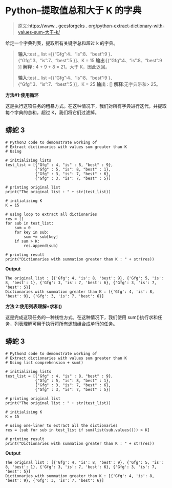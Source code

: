 # Python–提取值总和大于 K 的字典

> 原文:[https://www . geesforgeks . org/python-extract-dictionary-with-values-sum-大于-k/](https://www.geeksforgeeks.org/python-extract-dictionaries-with-values-sum-greater-than-k/)

给定一个字典列表，提取所有关键字总和超过 k 的字典。

> **输入**:test _ list =[{“Gfg”:4、“is”:8、“best”:9 }、{“Gfg”:3、“is”:7、“best”:5 }]、K = 15
> **输出**:[{“Gfg”:4、“is”:8、“best”:9 }]
> **解释** : 4 + 9 + 8 = 21。大于 K，因此返回。
> 
> **输入**:test _ list =[{“Gfg”:4、“is”:8、“best”:9 }、{“Gfg”:3、“is”:7、“best”:5 }]，K = 25
> **输出** : []
> **解释**:无字典带和> 25。

**方法#1:使用循环**

这是执行这项任务的粗暴方式。在这种情况下，我们对所有字典进行迭代，并提取每个字典的总和，超过 K，我们将它们过滤掉。

## 蟒蛇 3

```
# Python3 code to demonstrate working of 
# Extract dictionaries with values sum greater than K
# Using 

# initializing lists
test_list = [{"Gfg" : 4, "is" : 8, "best" : 9},
             {"Gfg" : 5, "is": 8, "best" : 1},
             {"Gfg" : 3, "is": 7, "best" : 6}, 
             {"Gfg" : 3, "is": 7, "best" : 5}]

# printing original list
print("The original list : " + str(test_list))

# initializing K 
K = 15

# using loop to extract all dictionaries
res = []
for sub in test_list:
    sum = 0
    for key in sub:
        sum += sub[key]
    if sum > K:
        res.append(sub)

# printing result 
print("Dictionaries with summation greater than K : " + str(res))
```

**Output**

```
The original list : [{'Gfg': 4, 'is': 8, 'best': 9}, {'Gfg': 5, 'is': 8, 'best': 1}, {'Gfg': 3, 'is': 7, 'best': 6}, {'Gfg': 3, 'is': 7, 'best': 5}]
Dictionaries with summation greater than K : [{'Gfg': 4, 'is': 8, 'best': 9}, {'Gfg': 3, 'is': 7, 'best': 6}]

```

**方法 2:使用列表理解+求和()**

这是完成这项任务的一种线性方式。在这种情况下，我们使用 sum()执行求和任务，列表理解可用于执行将所有逻辑组合成单行的任务。

## 蟒蛇 3

```
# Python3 code to demonstrate working of 
# Extract dictionaries with values sum greater than K
# Using list comprehension + sum()

# initializing lists
test_list = [{"Gfg" : 4, "is" : 8, "best" : 9},
             {"Gfg" : 5, "is": 8, "best" : 1},
             {"Gfg" : 3, "is": 7, "best" : 6}, 
             {"Gfg" : 3, "is": 7, "best" : 5}]

# printing original list
print("The original list : " + str(test_list))

# initializing K 
K = 15

# using one-liner to extract all the dictionaries
res = [sub for sub in test_list if sum(list(sub.values())) > K]

# printing result 
print("Dictionaries with summation greater than K : " + str(res))
```

**Output**

```
The original list : [{'Gfg': 4, 'is': 8, 'best': 9}, {'Gfg': 5, 'is': 8, 'best': 1}, {'Gfg': 3, 'is': 7, 'best': 6}, {'Gfg': 3, 'is': 7, 'best': 5}]
Dictionaries with summation greater than K : [{'Gfg': 4, 'is': 8, 'best': 9}, {'Gfg': 3, 'is': 7, 'best': 6}]

```